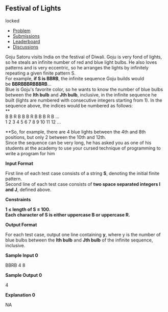 Festival of Lights
------------------

locked

-   [Problem](https://www.hackerrank.com/contests/codequest-4-0-jr/challenges/festival-of-lights)
-   [Submissions](https://www.hackerrank.com/contests/codequest-4-0-jr/challenges/festival-of-lights/submissions)
-   [Leaderboard](https://www.hackerrank.com/contests/codequest-4-0-jr/challenges/festival-of-lights/leaderboard)
-   [Discussions](https://www.hackerrank.com/contests/codequest-4-0-jr/challenges/festival-of-lights/forum)

Goju Satoru visits India on the festival of Diwali. Goju is very fond of lights, so he steals an infinite number of red and blue light bulbs. He also loves patterns and is very eccentric, so he arranges the lights by infinitely repeating a given finite pattern S.\
For example, **if S is BBRB**, the infinite sequence Goju builds would be **BBRBBBRBBBRB**...\
Blue is Goju's favorite color, so he wants to know the number of blue bulbs between the **Ith bulb** and **Jth bulb**, inclusive, in the infinite sequence he built (lights are numbered with consecutive integers starting from 1). In the sequence above, the indices would be numbered as follows:\
**\
B B R B B B R B B B R B ...\
1 2 3 4 5 6 7 8 9 10 11 12 ...

**So, for example, there are 4 blue lights between the 4th and 8th positions, but only 2 between the 10th and 12th.\
Since the sequence can be very long, he has asked you as one of his students at the academy to use your cursed technique of programming to write a program for him

**Input Format**

First line of each test case consists of a string **S**, denoting the initial finite pattern.\
Second line of each test case consists of **two space separated integers I and J**, defined above.

**Constraints**

**1 ≤ length of S ≤ 100.\
Each character of S is either uppercase B or uppercase R.**

**Output Format**

For each test case, output one line containing **y**, where y is the number of blue bulbs between the **Ith bulb** and **Jth bulb** of the infinite sequence, inclusive.

**Sample Input 0**

BBRB
4 8

**Sample Output 0**

4

**Explanation 0**

NA